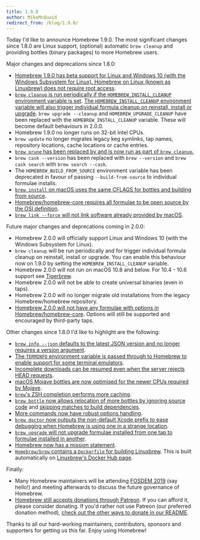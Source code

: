 ```yaml
---
title: 1.9.0
author: MikeMcQuaid
redirect_from: /blog/1.9.0/
---
```


Today I'd like to announce Homebrew 1.9.0. The most significant changes since 1.8.0 are Linux support, (optional) automatic `brew cleanup` and providing bottles (binary packages) to more Homebrew users.

Major changes and deprecations since 1.8.0:

- [Homebrew 1.9.0 has beta support for Linux and Windows 10 (with the Windows Subsystem for Linux). Homebrew on Linux (known as Linuxbrew) does not require root access](https://github.com/Homebrew/brew/pull/5483).
- [`brew cleanup` is run periodically if the `HOMEBREW_INSTALL_CLEANUP` environment variable is set](https://github.com/Homebrew/brew/pull/5472). [The `HOMEBREW_INSTALL_CLEANUP` environment variable will also trigger individual formula cleanup on reinstall, install or upgrade](https://github.com/Homebrew/brew/pull/5165). `brew upgrade --cleanup` and `HOMEBREW_UPGRADE_CLEANUP` have been replaced with the `HOMEBREW_INSTALL_CLEANUP` variable. These will become default behaviours in 2.0.0.
- Homebrew 1.9.0 no longer runs on 32-bit Intel CPUs.
- `brew update` no longer migrates legacy keg symlinks, tap names, repository locations, cache locations or cache entries.
- [`brew prune` has been replaced by and is now run as part of `brew cleanup`.](https://github.com/Homebrew/brew/pull/5467)
- `brew cask --version` has been replaced with `brew --version` and `brew cask search` with `brew search --cask`.
- The `HOMEBREW_BUILD_FROM_SOURCE` environment variable has been deprecated in favour of passing `--build-from-source` to individual formulae installs.
- [`brew install` on macOS uses the same CFLAGS for bottles and building from source](https://github.com/Homebrew/brew/pull/5491).
- [Homebrew/homebrew-core requires all formulae to be open source by the OSI definition](https://github.com/Homebrew/brew/pull/5406).
- [`brew link --force` will not link software already provided by macOS](https://github.com/Homebrew/brew/pull/5383).

Future major changes and deprecations coming in 2.0.0:

- Homebrew 2.0.0 will officially support Linux and Windows 10 (with the Windows Subsystem for Linux).
- `brew cleanup` will be run periodically and for trigger individual formula cleanup on reinstall, install or upgrade. You can enable this behaviour now on 1.9.0 by setting the `HOMEBREW_INSTALL_CLEANUP` variable.
- Homebrew 2.0.0 will not run on macOS 10.8 and below. For 10.4 - 10.6 support see [Tigerbrew](https://github.com/mistydemeo/tigerbrew).
- Homebrew 2.0.0 will not be able to create universal binaries (even in taps).
- Homebrew 2.0.0 will no longer migrate old installations from the legacy Homebrew/homebrew repository.
- [Homebrew 2.0.0 will not have any formulae with options in Homebrew/homebrew-core](https://github.com/Homebrew/homebrew-core/issues/31510). Options will still be supported and encouraged by third-party taps.

Other changes since 1.8.0 I'd like to highlight are the following:

- [`brew info --json` defaults to the latest JSON version and no longer requires a version argument](https://github.com/Homebrew/brew/pull/5478).
- [The `TERMINFO` environment variable is passed through to Homebrew to enable support for some terminal emulators](https://github.com/Homebrew/brew/pull/5445).
- [Incomplete downloads can be resumed even when the server rejects HEAD requests](https://github.com/Homebrew/brew/pull/5421).
- [macOS Mojave bottles are now optimised for the newer CPUs required by Mojave](https://github.com/Homebrew/brew/pull/5435).
- [`brew`'s ZSH completion performs more caching](https://github.com/Homebrew/brew/pull/5388).
- [`brew bottle` now allows relocation of more bottles by ignoring source code](https://github.com/Homebrew/brew/pull/5368) and [skipping matches to build dependencies](https://github.com/Homebrew/brew/pull/5366).
- [More commands now have robust options handling](https://github.com/Homebrew/brew/pull/5292).
- [`brew doctor` now outputs the non-default Xcode prefix to ease debugging when Homebrew is using one in a strange location](https://github.com/Homebrew/brew/pull/5358).
- [`brew upgrade` will not upgrade formulae installed from one tap to formulae installed in another](https://github.com/Homebrew/brew/pull/5291).
- [Homebrew now has a mission statement](https://github.com/Homebrew/brew/pull/5223).
- [`Homebrew/brew` contains a `Dockerfile` for building Linuxbrew](https://github.com/Homebrew/brew/pull/5169). This is built automatically on [Linuxbrew's Docker Hub page](https://hub.docker.com/r/linuxbrew/linuxbrew/).

Finally:

- Many Homebrew maintainers will be attending [FOSDEM 2019](https://fosdem.org/2019/) (say hello!) and meeting afterwards to discuss the future governance of Homebrew.
- [Homebrew still accepts donations through Patreon](https://www.patreon.com/homebrew). If you can afford it, please consider donating. If you'd rather not use Patreon (our preferred donation method), [check out the other ways to donate in our README](https://github.com/homebrew/brew/#donations).

Thanks to all our hard-working maintainers, contributors, sponsors and supporters for getting us this far. Enjoy using Homebrew!
